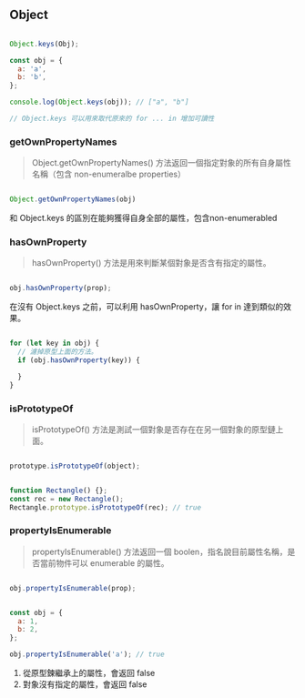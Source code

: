 ## Object

```js 

Object.keys(Obj);

const obj = {
  a: 'a',
  b: 'b',
};

console.log(Object.keys(obj)); // ["a", "b"]

// Object.keys 可以用來取代原來的 for ... in 增加可讀性


```

### getOwnPropertyNames

> Object.getOwnPropertyNames() 方法返回一個指定對象的所有自身屬性名稱（包含 non-enumeralbe properties）

```js

Object.getOwnPropertyNames(obj)

```

和 Object.keys 的區別在能夠獲得自身全部的屬性，包含non-enumerabled

### hasOwnProperty

> hasOwnProperty() 方法是用來判斷某個對象是否含有指定的屬性。

```js

obj.hasOwnProperty(prop);

```

在沒有 Object.keys 之前，可以利用 hasOwnProperty，讓 for in 達到類似的效果。

```js

for (let key in obj) {
  // 濾掉原型上面的方法。
  if (obj.hasOwnProperty(key)) {

  }
}

```


### isPrototypeOf

> isPrototypeOf() 方法是測試一個對象是否存在在另一個對象的原型鏈上面。

```js

prototype.isPrototypeOf(object);

```

```js

function Rectangle() {};
const rec = new Rectangle();
Rectangle.prototype.isPrototypeOf(rec); // true

```

### propertyIsEnumerable 

> propertyIsEnumerable() 方法返回一個 boolen，指名說目前屬性名稱，是否當前物件可以 enumerable 的屬性。

```js

obj.propertyIsEnumerable(prop);

```

```js

const obj = {
  a: 1,
  b: 2,
};

obj.propertyIsEnumerable('a'); // true


```

1. 從原型鍊繼承上的屬性，會返回 false
2. 對象沒有指定的屬性，會返回 false